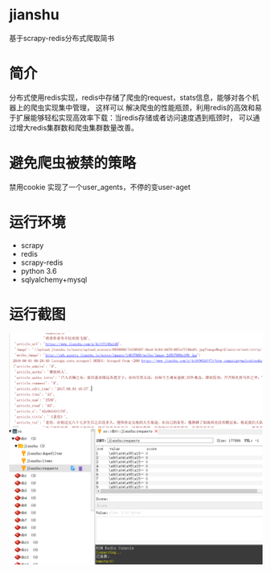 # jianshu
基于scrapy-redis分布式爬取简书
# 简介
分布式使用redis实现，redis中存储了爬虫的request，stats信息，能够对各个机器上的爬虫实现集中管理，
这样可以 解决爬虫的性能瓶颈，利用redis的高效和易于扩展能够轻松实现高效率下载：当redis存储或者访问速度遇到瓶颈时，
可以通过增大redis集群数和爬虫集群数量改善。
# 避免爬虫被禁的策略
禁用cookie
实现了一个user_agents，不停的变user-aget

# 运行环境
- scrapy
- redis
- scrapy-redis
- python 3.6
- sqlyalchemy+mysql

# 运行截图
![jietu](/screenshots/20180601085022.png)
![jietu](/screenshots/20180601085131.png)





